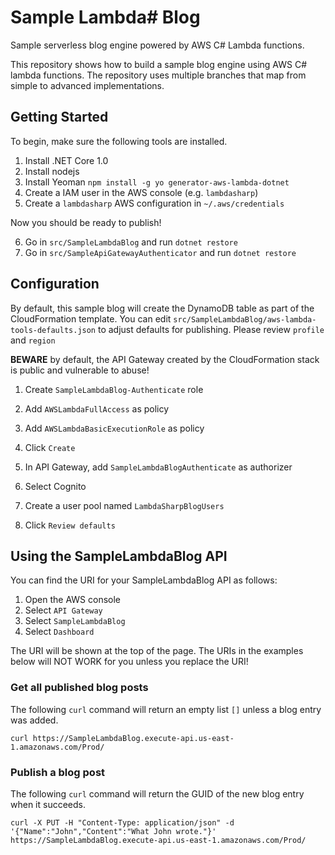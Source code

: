 # Sample Lambda# Blog
Sample serverless blog engine powered by AWS C# Lambda functions.

This repository shows how to build a sample blog engine using AWS C# lambda functions. The repository uses multiple
branches that map from simple to advanced implementations.

## Getting Started
To begin, make sure the following tools are installed.

1. Install .NET Core 1.0
2. Install nodejs
3. Install Yeoman `npm install -g yo generator-aws-lambda-dotnet`
4. Create a IAM user in the AWS console (e.g. `lambdasharp`)
5. Create a `lambdasharp` AWS configuration in `~/.aws/credentials`

Now you should be ready to publish!

6. Go in `src/SampleLambdaBlog` and run `dotnet restore`
7. Go in `src/SampleApiGatewayAuthenticator` and run `dotnet restore`

## Configuration
By default, this sample blog will  create the DynamoDB table as part of the CloudFormation template. You can edit
`src/SampleLambdaBlog/aws-lambda-tools-defaults.json` to adjust defaults for publishing. Please review `profile` and
`region`

**BEWARE** by default, the API Gateway created by the CloudFormation stack is public and vulnerable to abuse!

1. Create `SampleLambdaBlog-Authenticate` role
2. Add `AWSLambdaFullAccess` as policy
3. Add `AWSLambdaBasicExecutionRole` as policy
4. Click `Create`
5. In API Gateway, add `SampleLambdaBlogAuthenticate` as authorizer

6. Select Cognito
7. Create a user pool named `LambdaSharpBlogUsers`
8. Click `Review defaults`

## Using the SampleLambdaBlog API

You can find the URI for your SampleLambdaBlog API as follows:
1. Open the AWS console
2. Select `API Gateway`
3. Select `SampleLambdaBlog`
4. Select `Dashboard`

The URI will be shown at the top of the page. The URIs in the examples below will NOT WORK for you unless you replace the URI!

### Get all published blog posts
The following `curl` command will return an empty list `[]` unless a blog entry was added.
```
curl https://SampleLambdaBlog.execute-api.us-east-1.amazonaws.com/Prod/
```

### Publish a blog post
The following `curl` command will return the GUID of the new blog entry when it succeeds.
```
curl -X PUT -H "Content-Type: application/json" -d '{"Name":"John","Content":"What John wrote."}' https://SampleLambdaBlog.execute-api.us-east-1.amazonaws.com/Prod/
```


